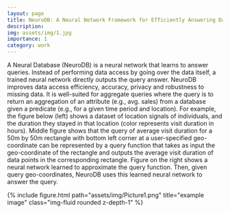 ```yaml
---
layout: page
title: NeuroDB: A Neural Network Framework for Efficiently Answering Database Queries Approximately
description:
img: assets/img/1.jpg
importance: 1
category: work
---
```


A Neural Database (NeuroDB) is a neural network that learns to answer queries. Instead of performing data access by going over the data itself, a trained neural network directly outputs the query answer. NeuroDB improves data access efficiency, accuracy, privacy and robustness to missing data. It is well-suited for aggregate queries where the query is to return an aggregation of an attribute (e.g., avg. sales) from a database given a predicate (e.g., for a given time period and location). For example, the figure below (left) shows a dataset of location signals of individuals, and the duration they stayed in that location (color represents visit duration in hours). Middle figure shows that the query of average visit duration for a 50m by 50m rectangle with bottom left corner at a user-specified geo-coordinate can be represented by a query function that takes as input the geo-coordinate of the rectangle and outputs the average visit duration of data points in the corresponding rectangle. Figure on the right shows a neural network learned to approximate the query function. Then, given query geo-coordinates, NeuroDB uses this learned neural network to answer the query.

<div class="row">
    <div class="col-sm mt-3 mt-md-0">
        {% include figure.html path="assets/img/Picture1.png" title="example image" class="img-fluid rounded z-depth-1" %}
    </div>
</div>